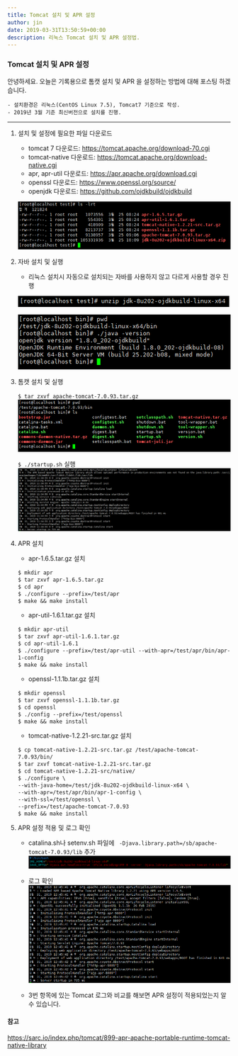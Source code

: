 ```yaml
---
title: Tomcat 설치 및 APR 설정
author: jin
date: 2019-03-31T13:50:59+00:00
description: 리눅스 Tomcat 설치 및 APR 설정법.
---
```


### Tomcat 설치 및 APR 설정

안녕하세요. 오늘은 기록용으로 톰캣 설치 및 APR 을 설정하는 방법에 대해 포스팅 하겠습니다.

	- 설치환경은 리눅스(CentOS Linux 7.5), Tomcat7 기준으로 작성.
	- 2019년 3월 기준 최신버전으로 설치를 진행.
_ _ _

1. 설치 및 설정에 필요한 파일 다운로드

	- tomcat 7 다운로드: https://tomcat.apache.org/download-70.cgi
	- tomcat-native 다운로드: https://tomcat.apache.org/download-native.cgi
	- apr, apr-util 다운로드: https://apr.apache.org/download.cgi
	- openssl 다운로드: https://www.openssl.org/source/
	- openjdk 다운로드: https://github.com/ojdkbuild/ojdkbuild

	![설정1.PNG](.\설정1.PNG)

2. 자바 설치 및 실행

	- 리눅스 설치시 자동으로 설치되는 자바를 사용하지 않고 다르게 사용할 경우 진행

	![설정2.PNG](.\설정2.PNG)

	![설정3.PNG](.\설정3.PNG)

3. 톰캣 설치 및 실행

	``` $ tar zxvf apache-tomcat-7.0.93.tar.gz ```
	![설정4.PNG](.\설정4.PNG)

	```$ ./startup.sh``` 실행
	![설정5.PNG](.\설정5.PNG)

4. APR 설치

	- apr-1.6.5.tar.gz 설치
	```
	$ mkdir apr
	$ tar zxvf apr-1.6.5.tar.gz
	$ cd apr
	$ ./configure --prefix=/test/apr
	$ make && make install
	```
	- apr-util-1.6.1.tar.gz 설치
	```
	$ mkdir apr-util
	$ tar zxvf apr-util-1.6.1.tar.gz
	$ cd apr-util-1.6.1
	$ ./configure --prefix=/test/apr-util --with-apr=/test/apr/bin/apr-1-config
	$ make && make install
	```
	- openssl-1.1.1b.tar.gz 설치
	```
	$ mkdir openssl
	$ tar zxvf openssl-1.1.1b.tar.gz
	$ cd openssl
	$ ./config --prefix=/test/openssl
	$ make && make install
	```
	- tomcat-native-1.2.21-src.tar.gz 설치
	```
	$ cp tomcat-native-1.2.21-src.tar.gz /test/apache-tomcat-7.0.93/bin/
	$ tar zxvf tomcat-native-1.2.21-src.tar.gz
	$ cd tomcat-native-1.2.21-src/native/
	$ ./configure \
	--with-java-home=/test/jdk-8u202-ojdkbuild-linux-x64 \
	--with-apr=/test/apr/bin/apr-1-config \
	--with-ssl=/test/openssl \
	--prefix=/test/apache-tomcat-7.0.93
	$ make && make install
	```

5. APR 설정 적용 및 로그 확인

	- catalina.sh나 setenv.sh 파일에 ` -Djava.library.path=/sb/apache-tomcat-7.0.93/lib` 추가
	![설정6.PNG](.\설정6.PNG)

	- 로그 확인
	![설정7.PNG](.\설정7.PNG)

	- 3번 항목에 있는 Tomcat 로그와 비교를 해보면 APR 설정이 적용되었는지 알수 있습니다.
	
#### 참고
https://sarc.io/index.php/tomcat/899-apr-apache-portable-runtime-tomcat-native-library